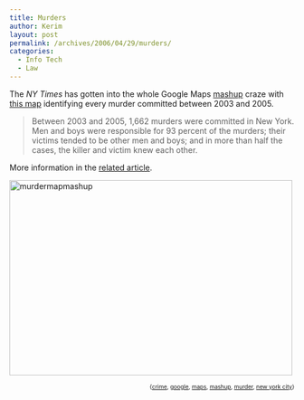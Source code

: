 ```yaml
---
title: Murders
author: Kerim
layout: post
permalink: /archives/2006/04/29/murders/
categories:
  - Info Tech
  - Law
---
```

The *NY Times* has gotten into the whole Google Maps <a href="http://googlemapsmania.blogspot.com/" onclick="_gaq.push(['_trackEvent', 'outbound-article', 'http://googlemapsmania.blogspot.com/', 'mashup']);" >mashup</a> craze with <a href="http://www.nytimes.com/packages/html/nyregion/20060428_HOMICIDE_MAP.html" onclick="_gaq.push(['_trackEvent', 'outbound-article', 'http://www.nytimes.com/packages/html/nyregion/20060428_HOMICIDE_MAP.html', 'this map']);" >this map</a> identifying every murder committed between 2003 and 2005.

> Between 2003 and 2005, 1,662 murders were committed in New York. Men and boys were responsible for 93 percent of the murders; their victims tended to be other men and boys; and in more than half the cases, the killer and victim knew each other. 

More information in the <a href="http://www.nytimes.com/2006/04/28/nyregion/28homicide.html?ex=1303876800&#038;en=a4bddc02d6d9897a&#038;ei=5090&#038;partner=rssuserland&#038;emc=rss" onclick="_gaq.push(['_trackEvent', 'outbound-article', 'http://www.nytimes.com/2006/04/28/nyregion/28homicide.html?ex=1303876800&en=a4bddc02d6d9897a&ei=5090&partner=rssuserland&emc=rss', 'related article']);" >related article</a>.

<a href="http://www.nytimes.com/packages/html/nyregion/20060428_HOMICIDE_MAP.html" onclick="_gaq.push(['_trackEvent', 'outbound-article', 'http://www.nytimes.com/packages/html/nyregion/20060428_HOMICIDE_MAP.html', '']);"  title="Murder Map Mashup"><img src="http://static.flickr.com/46/137377675_d6804161a1.jpg" width="500" height="345" alt="murdermapmashup" /></a>  
<!-- technorati tags start -->

<div style="text-align:right;">
  <span style="font-size:x-small;">{<a href="http://www.technorati.com/tag/crime" onclick="_gaq.push(['_trackEvent', 'outbound-article', 'http://www.technorati.com/tag/crime', 'crime']);"  rel="tag">crime</a>, <a href="http://www.technorati.com/tag/google" onclick="_gaq.push(['_trackEvent', 'outbound-article', 'http://www.technorati.com/tag/google', 'google']);"  rel="tag">google</a>, <a href="http://www.technorati.com/tag/maps" onclick="_gaq.push(['_trackEvent', 'outbound-article', 'http://www.technorati.com/tag/maps', 'maps']);"  rel="tag">maps</a>, <a href="http://www.technorati.com/tag/mashup" onclick="_gaq.push(['_trackEvent', 'outbound-article', 'http://www.technorati.com/tag/mashup', 'mashup']);"  rel="tag">mashup</a>, <a href="http://www.technorati.com/tag/murder" onclick="_gaq.push(['_trackEvent', 'outbound-article', 'http://www.technorati.com/tag/murder', 'murder']);"  rel="tag">murder</a>, <a href="http://www.technorati.com/tag/new york city" onclick="_gaq.push(['_trackEvent', 'outbound-article', 'http://www.technorati.com/tag/new york city', 'new york city']);"  rel="tag">new york city</a>}</span>


<!-- technorati tags end -->

